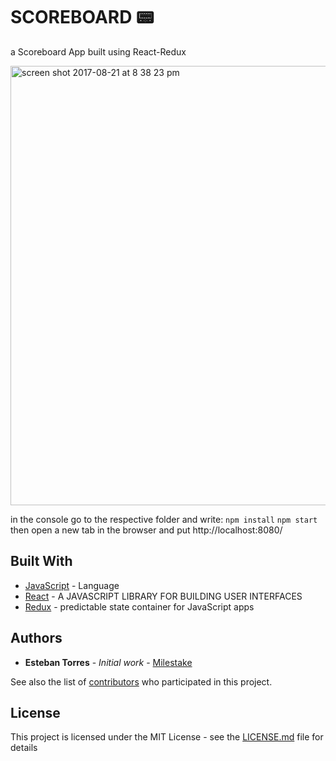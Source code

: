 # SCOREBOARD :pager:

a Scoreboard App built using React-Redux

<img width="703" alt="screen shot 2017-08-21 at 8 38 23 pm" src="https://user-images.githubusercontent.com/25851867/29545018-7ab404f6-86b1-11e7-95c3-b4e0fd61621c.png">


in the console go to the respective folder and write:
`
npm install
`
`
npm start
`
then open a new tab in the browser and put http://localhost:8080/

## Built With

* [JavaScript](https://www.javascript.com/) - Language
* [React](https://facebook.github.io/react/) - A JAVASCRIPT LIBRARY FOR BUILDING USER INTERFACES
* [Redux](http://redux.js.org/) - predictable state container for JavaScript apps


## Authors

* **Esteban Torres** - *Initial work* - [Milestake](https://github.com/milestake)

See also the list of [contributors](https://github.com/treehouse) who participated in this project.

## License

This project is licensed under the MIT License - see the [LICENSE.md](LICENSE.md) file for details
